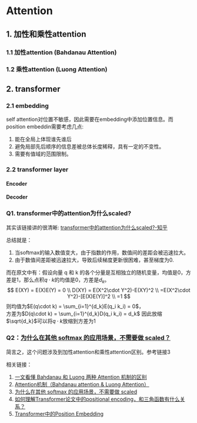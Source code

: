 # Attention

## 1. 加性和乘性attention
### 1.1 加性attention (Bahdanau Attention)

### 1.2 乘性attention (Luong Attention) 

## 2. transformer
### 2.1 embedding
self attention对位置不敏感，因此需要在embedding中添加位置信息。而position embeddin需要考虑几点:
1. 能在全局上体现谁先谁后
2. 避免局部先后顺序的信息差被总体长度稀释，具有一定的不变性。
3. 需要有值域的范围限制。

### 2.2 transformer layer
#### **Encoder**
#### **Decoder**

### Q1. transformer中的attention为什么scaled?
其实该链接讲的很清晰:
[transformer中的attention为什么scaled?-知乎](https://www.zhihu.com/question/339723385/answer/782509914)

总结就是：
1. 当softmax的输入数值变大，由于指数的作用，数值间的差距会被迅速拉大。
2. 由于数值间差距被迅速拉大，导致后续梯度更新很困难，甚至梯度为0.

而在原文中有：假设向量 q 和 k 的各个分量是互相独立的随机变量，均值是0，方差是1，那么点积$q\cdot k$的均值是0，方差是$d_k$。
$$
E(XY) = E(X)E(Y) = 0 \\
D(XY) = E(X^2\cdot Y^2)-E(XY)^2 \\
=E(X^2\cdot Y^2)-[E(X)E(Y)]^2 \\
=1
$$
则均值为$E(q\cdot k) = \sum_{i=1}^{d_k}E(q_i k_i) = 0$，  
方差为$D(q\cdot k) = \sum_{i=1}^{d_k}D(q_i k_i) = d_k$
因此放缩$\sqrt{d_k}$可以将$q\cdot k$放缩到方差为1


### Q2：<ins>**为什么在其他 softmax 的应用场景，不需要做 scaled？**</ins>
简言之，这个问题涉及到加性attention和乘性attention区别。参考链接3

相关链接：
1. [一文看懂 Bahdanau 和 Luong 两种 Attention 机制的区别](https://zhuanlan.zhihu.com/p/129316415)
2. [Attention机制（Bahdanau attention & Luong Attention）](https://blog.csdn.net/sinat_34072381/article/details/106728056)
3. [为什么在其他 softmax 的应用场景，不需要做 scaled](https://www.zhihu.com/question/339723385/answer/811341890)
4. [如何理解Transformer论文中的positional encoding，和三角函数有什么关系？](https://www.zhihu.com/question/347678607/answer/864217252)
5. [Transformer中的Position Embedding](https://zhuanlan.zhihu.com/p/360539748)